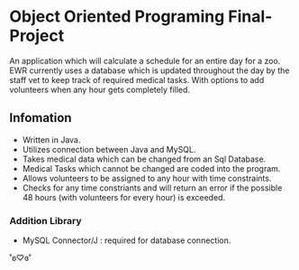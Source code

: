 # Object Oriented Programing Final-Project
An application which will calculate a schedule for an entire day for a zoo. EWR currently uses a database which is updated throughout the day by the staff vet to keep track of required medical tasks. With options to add volunteers when any hour gets completely filled.

## Infomation

- Written in Java.
- Utilizes connection between Java and MySQL.
- Takes medical data which can be changed from an Sql Database.
- Medical Tasks which cannot be changed are coded into the program.
- Allows volunteers to be assigned to any hour with time constraints.
- Checks for any time constriants and will return an error if the possible 48 hours (with volunteers for every hour) is exceeded.

### Addition Library

- MySQL Connector/J : required for database connection.

˚ʚ♡ɞ˚
